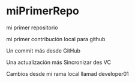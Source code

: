 # miPrimerRepo

mi primer repositorio

mi primer contribución local para github

Un commit más desde GitHub

Una actualización más
Sincronizar des VC


Cambios desde mi rama local llamad developer01
